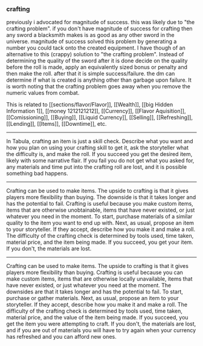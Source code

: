 


### crafting
previously i advocated for magnitude of success. this was likely due to "the crafting problem". if you don't have magnitude of success for crafting then any sword a blacksmith makes is as good as any other sword in the universe. magnitude of success solved this problem by generating a number you could tack onto the created equipment.
I have though of an alternative to this (crappy) solution to "the crafting problem". Instead of determining the quality of the sword after it is done decide on the quality before the roll is made, apply an equivalently sized bonus or penalty and then make the roll. after that it is simple success/failure. the dm can determine if what is created is anything other than garbage upon failure.
It is worth noting that the crafting problem goes away when you remove the numeric values from combat.

This is related to [[sections/flavor/Flavor]], [[Wealth]], [[big Hidden Information 1]], [[money 1212121212]], [[Currency]], [[Flavor Aquisition]], [[Comissioning]], [[Buying]], [[Liquid Currency]], [[Selling]], [[Refreshing]], [[Lending]], [[Items]], [[Downtime]], etc.

---

In Tabula, crafting an item is just a skill check. Describe what you want and how you plan on using your crafting skill to get it, ask the storyteller what the difficulty is, and make the roll. If you succeed you get the desired item, likely with some narrative flair. If you fail you do not get what you asked for, any materials and time put into the crafting roll are lost, and it is possible something bad happens.

---

Crafting can be used to make items. The upside to crafting is that it gives players more flexibility than buying. The downside is that it takes longer and has the potential to fail. Crafting is useful because you make custom items, items that are otherwise unobtainable, items that have never existed, or just whatever you need in the moment. To start, purchase materials of a similar quality to the item you want to end up with. Next, as usual, propose an item to your storyteller. If they accept, describe how you make it and make a roll. The difficulty of the crafting check is determined by tools used, time taken, material price, and the item being made. If you succeed, you get your item. If you don't, the materials are lost.

---

Crafting can be used to make items. The upside to crafting is that it gives players more flexibility than buying. Crafting is useful because you can make custom items, items that are otherwise locally unavailable, items that have never existed, or just whatever you need at the moment. The downsides are that it takes longer and has the potential to fail. To start, purchase or gather materials. Next, as usual, propose an item to your storyteller. If they accept, describe how you make it and make a roll. The difficulty of the crafting check is determined by tools used, time taken, material price, and the value of the item being made. If you succeed, you get the item you were attempting to craft. If you don't, the materials are lost, and if you are out of materials you will have to try again when your currency has refreshed and you can afford new ones.